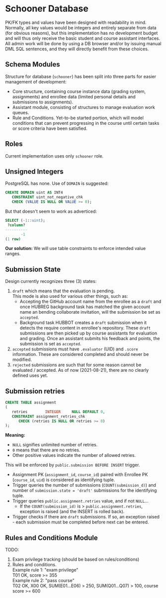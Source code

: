 # Schooner Database

PK/FK types and values have been designed with readability in mind. Normally, all key values would be integers and entirely separate from data (for obvious reasons), but this implementation has no development budget and will thus only receive the basic student and course assistant interfaces. All admin work will be done by using a DB browser and/or by issuing manual DML SQL sentences, and they will directly benefit from these choices.

## Schema Modules

Structure for database (`schooner`) has been split into three parts for easier management of development:

- Core structure, containing course instance data (grading system, assignments) and enrollee data (limited personal details and submissions to assignments).
- Assistant module, consisting of structures to manage evaluation work queues.
- Rule and Conditions. Yet-to-be started portion, which will model conditions that can prevent progressing in the course until certain tasks or score criteria have been satisfied.

## Roles

Current implementation uses only `schooner` role.

## Unsigned Integers

PostgreSQL has none. Use of `DOMAIN` is suggested:
```sql
CREATE DOMAIN uint AS INT4
   CONSTRAINT uint_not_negative_chk
   CHECK (VALUE IS NULL OR VALUE >= 0);
```
But that doesn't seem to work as adverticed:
```sql
SELECT (-1::uint);
 ?column? 
----------
       -1
(1 row)
```
**Our solution:** We will use table constraints to enforce intended value ranges.

## Submission State

Design currently recognizes three (3) states:
1. `draft` which means that the evaluation is pending.  
   This mode is also used for various other things, such as:
   - Accepting the GitHub account name from the enrollee as a `draft` and once HUBREG background task has matched the given account name an bending collaborate invitation, will the submission be set as `accepted`.
   - Background task HUBBOT creates a `draft` submission when it detects the require content in enrollee's repository. These `draft` submissions are then picked up by course assistants for evaluation and grading. Once an assistant submits his feedback and points, the submission is set as `accepted`.
2. `accepted` submissions must have `.evaluator` (UID) and `.score` information. These are considered completed and should never be modified.
3. `rejected` submissions are such that for some reason cannot be evaluated / accepted. As of now (2021-08-21), there are no clearly defined uses yet.

## Submission retries

```sql
CREATE TABLE assignment
(
   retries        INTEGER     NULL DEFAULT 0,
   CONSTRAINT assignment_retries_chk
      CHECK (retries IS NULL OR retries >= 0)
);
```
**Meaning:**
- `NULL` signifies unlimited number of retries.
- `0` means that there are no retries.
- Other positive values indicate the number of allowed retries.

This will be enforced by `public.submission BEFORE INSERT` trigger.
- Assignment PK (`assignment_id`, `course_id`) paired with Enrollee PK (`course_id`, `uid`) is considered as identifying tuple.
- Trigger queries the number of submissions (`COUNT(submission_d)`) and number of `submission.state = 'draft'` submissions for the identifying tuple.
- Trigger queries `public.assignment.retries` value, and if not `NULL`...
   - If the `COUNT(submission_id)` is > `public.assignment.retries`, exception is raised (and the INSERT is rolled back).
- Trigger checks if there are `draft` submissions. If so, an exception raised - each submission must be completed before next can be entered.


## Rules and Conditions Module
TODO:
1) Exam privilege tracking (should be based on rules/conditions)
2) Rules and conditions.  
   Example rule 1: "exam privilege"  
   T01 OK, score >= 355  
   Example rule 2: "pass course"  
   T02 OK, X00 OK, SUM(E01...E06) > 250, SUM(Q01...Q07) > 100, course score >= 600
